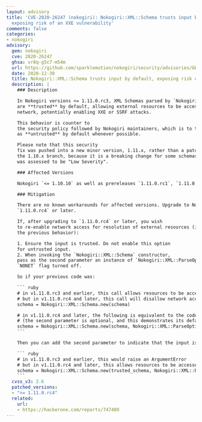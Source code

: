 ```yaml
---
layout: advisory
title: 'CVE-2020-26247 (nokogiri): Nokogiri::XML::Schema trusts input by default,
  exposing risk of an XXE vulnerability'
comments: false
categories:
- nokogiri
advisory:
  gem: nokogiri
  cve: 2020-26247
  ghsa: vr8q-g5c7-m54m
  url: https://github.com/sparklemotion/nokogiri/security/advisories/GHSA-vr8q-g5c7-m54m
  date: 2020-12-30
  title: Nokogiri::XML::Schema trusts input by default, exposing risk of an XXE vulnerability
  description: |
    ### Description

    In Nokogiri versions <= 1.11.0.rc3, XML Schemas parsed by `Nokogiri::XML::Schema`
    are **trusted** by default, allowing external resources to be accessed over the
    network, potentially enabling XXE or SSRF attacks.

    This behavior is counter to
    the security policy followed by Nokogiri maintainers, which is to treat all input
    as **untrusted** by default whenever possible.

    Please note that this security
    fix was pushed into a new minor version, 1.11.x, rather than a patch release to
    the 1.10.x branch, because it is a breaking change for some schemas and the risk
    was assessed to be "Low Severity".

    ### Affected Versions

    Nokogiri `<= 1.10.10` as well as prereleases `1.11.0.rc1`, `1.11.0.rc2`, and `1.11.0.rc3`

    ### Mitigation

    There are no known workarounds for affected versions. Upgrade to Nokogiri
    `1.11.0.rc4` or later.

    If, after upgrading to `1.11.0.rc4` or later, you wish
    to re-enable network access for resolution of external resources (i.e., return to
    the previous behavior):

    1. Ensure the input is trusted. Do not enable this option
    for untrusted input.
    2. When invoking the `Nokogiri::XML::Schema` constructor,
    pass as the second parameter an instance of `Nokogiri::XML::ParseOptions` with the
    `NONET` flag turned off.

    So if your previous code was:

    ``` ruby
    # in v1.11.0.rc3 and earlier, this call allows resources to be accessed over the network
    # but in v1.11.0.rc4 and later, this call will disallow network access for external resources
    schema = Nokogiri::XML::Schema.new(schema)

    # in v1.11.0.rc4 and later, the following is equivalent to the code above
    # (the second parameter is optional, and this demonstrates its default value)
    schema = Nokogiri::XML::Schema.new(schema, Nokogiri::XML::ParseOptions::DEFAULT_SCHEMA)
    ```

    Then you can add the second parameter to indicate that the input is trusted by changing it to:

    ``` ruby
    # in v1.11.0.rc3 and earlier, this would raise an ArgumentError
    # but in v1.11.0.rc4 and later, this allows resources to be accessed over the network
    schema = Nokogiri::XML::Schema.new(trusted_schema, Nokogiri::XML::ParseOptions.new.nononet)
    ```
  cvss_v3: 2.6
  patched_versions:
  - ">= 1.11.0.rc4"
  related:
    url:
    - https://hackerone.com/reports/747489
---
```

